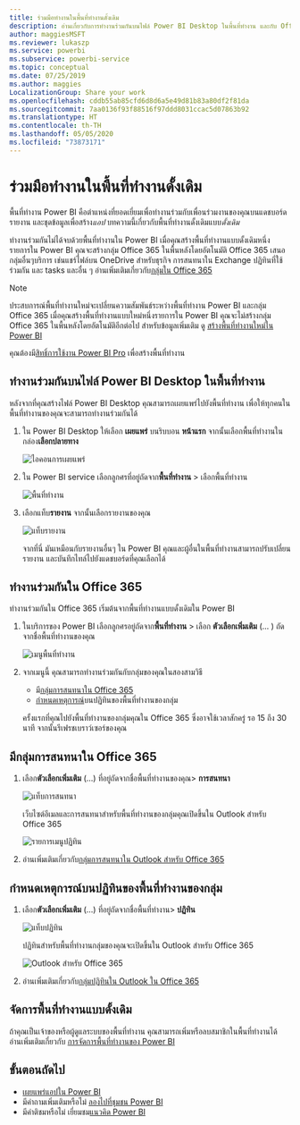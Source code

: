 ```yaml
---
title: ร่วมมือทำงานในพื้นที่ทำงานดั้งเดิม
description: อ่านเกี่ยวกับการทำงานร่วมกันบนไฟล์ Power BI Desktop ในพื้นที่ทำงาน และกับ Office 365 services เช่นการแชร์ไฟล์บน OneDrive สำหรับธุรกิจ การสนทนาใน Exchange ปฏิทิน และ tasks
author: maggiesMSFT
ms.reviewer: lukaszp
ms.service: powerbi
ms.subservice: powerbi-service
ms.topic: conceptual
ms.date: 07/25/2019
ms.author: maggies
LocalizationGroup: Share your work
ms.openlocfilehash: cddb55ab85cfd6d8d6a5e49d81b83a80df2f81da
ms.sourcegitcommit: 7aa0136f93f88516f97ddd8031ccac5d07863b92
ms.translationtype: HT
ms.contentlocale: th-TH
ms.lasthandoff: 05/05/2020
ms.locfileid: "73873171"
---
```

# <a name="collaborate-in-a-classic-workspace"></a>ร่วมมือทำงานในพื้นที่ทำงานดั้งเดิม
พื้นที่ทำงาน Power BI คือตำแหน่งที่ยอดเยี่ยมเพื่อทำงานร่วมกับเพื่อนร่วมงานของคุณบนแดชบอร์ด รายงาน และชุดข้อมูลเพื่อสร้าง*แอป* บทความนี้เกี่ยวกับพื้นที่ทำงานดั้งเดิมแบบ*ดั้งเดิม*  

ทำงานร่วมกันไม่ได้จบด้วยพื้นที่ทำงานใน Power BI เมื่อคุณสร้างพื้นที่ทำงานแบบดั้งเดิมหนึ่งรายการใน Power BI คุณจะสร้างกลุ่ม Office 365 ในพื้นหลังโดยอัตโนมัติ Office 365 เสนอกลุ่มอื่นๆบริการ เช่นแชร์ไฟล์บน OneDrive สำหรับธุรกิจ การสนทนาใน Exchange ปฏิทินที่ใช้ร่วมกัน และ tasks และอื่น ๆ อ่านเพิ่มเติมเกี่ยวกับ[กลุ่มใน Office 365](https://support.office.com/article/Create-a-group-in-Office-365-7124dc4c-1de9-40d4-b096-e8add19209e9)

> [!NOTE]
> ประสบการณ์พื้นที่ทำงานใหม่จะเปลี่ยนความสัมพันธ์ระหว่างพื้นที่ทำงาน Power BI และกลุ่ม Office 365 เมื่อคุณสร้างพื้นที่ทำงานแบบใหม่หนึ่งรายการใน Power BI คุณจะไม่สร้างกลุ่ม Office 365 ในพื้นหลังโดยอัตโนมัติอีกต่อไป สำหรับข้อมูลเพิ่มเติม ดู [สร้างพื้นที่ทำงานใหม่ใน Power BI](service-create-the-new-workspaces.md)

คุณต้องมี[สิทธิ์การใช้งาน Power BI Pro](service-features-license-type.md) เพื่อสร้างพื้นที่ทำงาน

## <a name="collaborate-on-power-bi-desktop-files-in-a-workspace"></a>ทำงานร่วมกันบนไฟล์ Power BI Desktop ในพื้นที่ทำงาน
หลังจากที่คุณสร้างไฟล์ Power BI Desktop คุณสามารถเผยแพร่ไปยังพื้นที่ทำงาน เพื่อให้ทุกคนในพื้นที่ทำงานของคุณจะสามารถทำงานร่วมกันได้

1. ใน Power BI Desktop ให้เลือก **เผยแพร่** บนริบบอน **หน้าแรก** จากนั้นเลือกพื้นที่ทำงานในกล่อง**เลือกปลายทาง**
   
    ![ไอคอนการเผยแพร่](media/service-collaborate-power-bi-workspace/power-bi-group-publish-pbix.png)
2. ใน Power BI service เลือกลูกศรที่อยู่ถัดจาก**พื้นที่ทำงาน** > เลือกพื้นที่ทำงาน
   
    ![พื้นที่ทำงาน](media/service-collaborate-power-bi-workspace/power-bi-workspace-nav-arrow.png)
3. เลือกแท็บ**รายงาน** จากนั้นเลือกรายงานของคุณ
   
    ![แท็บรายงาน](media/service-collaborate-power-bi-workspace/power-bi-workspace-report.png)
   
    จากที่นี่ มันเหมือนกับรายงานอื่นๆ ใน Power BI คุณและผู้อื่นในพื้นที่ทำงานสามารถปรับเปลี่ยนรายงาน และบันทึกไทล์ไปยังแดชบอร์ดที่คุณเลือกได้

## <a name="collaborate-in-office-365"></a>ทำงานร่วมกันใน Office 365
ทำงานร่วมกันใน Office 365 เริ่มต้นจากพื้นที่ทำงานแบบดั้งเดิมใน Power BI

1. ในบริการของ Power BI เลือกลูกศรอยู่ถัดจาก**พื้นที่ทำงาน** > เลือก **ตัวเลือกเพิ่มเติม** (... ) ถัดจากชื่อพื้นที่ทำงานของคุณ 
   
   ![เมนูพื้นที่ทำงาน](media/service-collaborate-power-bi-workspace/power-bi-app-ellipsis.png)
2. จากเมนูนี้ คุณสามารถทำงานร่วมกันกับกลุ่มของคุณในสองสามวิธี 
   
   * มี[กลุ่มการสนทนาใน Office 365](#have-a-group-conversation-in-office-365)
   * [กำหนดเหตุการณ์](#schedule-an-event-on-the-group-workspace-calendar)บนปฏิทินของพื้นที่ทำงานของกลุ่ม
   
   ครั้งแรกที่คุณไปยังพื้นที่ทำงานของกลุ่มคุณใน Office 365 ซึ่งอาจใช้เวลาสักครู่ รอ 15 ถึง 30 นาที จากนั้นรีเฟรชเบราว์เซอร์ของคุณ

## <a name="have-a-group-conversation-in-office-365"></a>มีกลุ่มการสนทนาใน Office 365
1. เลือก**ตัวเลือกเพิ่มเติม** (...) ที่อยู่ถัดจากชื่อพื้นที่ทำงานของคุณ\> **การสนทนา** 
   
    ![แท็บการสนทนา](media/service-collaborate-power-bi-workspace/power-bi-app-ellipsis.png)
   
   เว็บไซต์อีเมลและการสนทนาสำหรับพื้นที่ทำงานของกลุ่มคุณเปิดขึ้นใน Outlook สำหรับ Office 365
   
   ![รายการเมนูปฏิทิน](media/service-collaborate-power-bi-workspace/pbi_grps_o365convo.png)
2. อ่านเพิ่มเติมเกี่ยวกับ[กลุ่มการสนทนาใน Outlook สำหรับ Office 365](https://support.office.com/Article/Have-a-group-conversation-a0482e24-a769-4e39-a5ba-a7c56e828b22)

## <a name="schedule-an-event-on-the-group-workspace-calendar"></a>กำหนดเหตุการณ์บนปฏิทินของพื้นที่ทำงานของกลุ่ม
1. เลือก**ตัวเลือกเพิ่มเติม** (...) ที่อยู่ถัดจากชื่อพื้นที่ทำงาน\> **ปฏิทิน** 
   
   ![แท็บปฏิทิน](media/service-collaborate-power-bi-workspace/power-bi-app-ellipsis.png)
   
   ปฏิทินสำหรับพื้นที่ทำงานกลุ่มของคุณจะเปิดขึ้นใน Outlook สำหรับ Office 365
   
   ![Outlook สำหรับ Office 365](media/service-collaborate-power-bi-workspace/pbi_grps_o365_calendar.png)
2. อ่านเพิ่มเติมเกี่ยวกับ[กลุ่มปฏิทินใน Outlook ใน Office 365](https://support.office.com/Article/Add-edit-and-subscribe-to-group-events-0cf1ad68-1034-4306-b367-d75e9818376a)

## <a name="manage-a-classic-workspace"></a>จัดการพื้นที่ทำงานแบบดั้งเดิม
ถ้าคุณเป็นเจ้าของหรือผู้ดูแลระบบของพื้นที่ทำงาน คุณสามารถเพิ่มหรือลบสมาชิกในพื้นที่ทำงานได้ อ่านเพิ่มเติมเกี่ยวกับ [การจัดการพื้นที่ทำงานของ Power BI](service-manage-app-workspace-in-power-bi-and-office-365.md)

## <a name="next-steps"></a>ขั้นตอนถัดไป
* [เผยแพร่แอปใน Power BI](service-create-distribute-apps.md)
* มีคำถามเพิ่มเติมหรือไม่ [ลองไปที่ชุมชน Power BI](https://community.powerbi.com/)
* มีคำติชมหรือไม่ เยี่ยมชม[แนวคิด Power BI](https://ideas.powerbi.com/forums/265200-power-bi)

